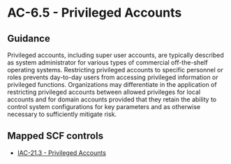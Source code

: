 # AC-6.5 - Privileged Accounts
## Guidance
Privileged accounts, including super user accounts, are typically described as system administrator for various types of commercial off-the-shelf operating systems. Restricting privileged accounts to specific personnel or roles prevents day-to-day users from accessing privileged information or privileged functions. Organizations may differentiate in the application of restricting privileged accounts between allowed privileges for local accounts and for domain accounts provided that they retain the ability to control system configurations for key parameters and as otherwise necessary to sufficiently mitigate risk.
## Mapped SCF controls
- [IAC-21.3 - Privileged Accounts](../scf/iac-213-privilegedaccounts.md)